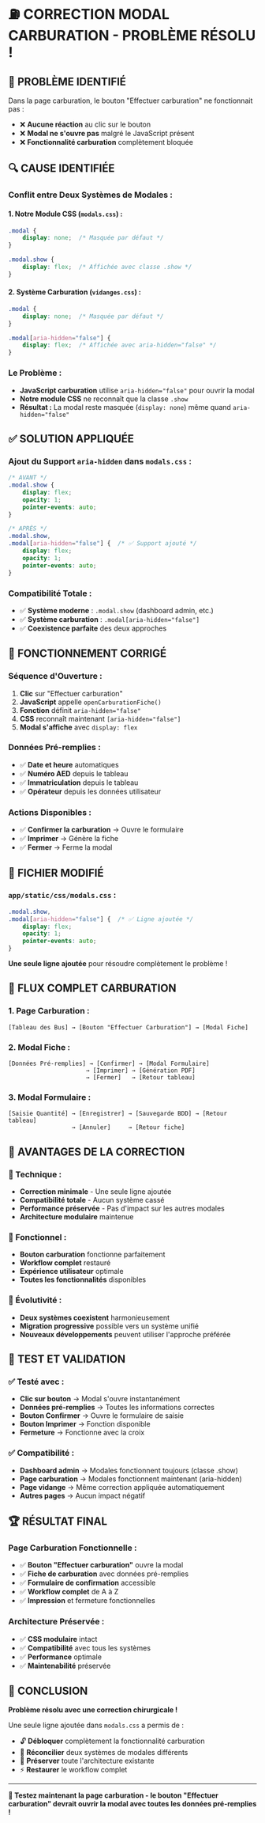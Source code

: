 # ⛽ CORRECTION MODAL CARBURATION - PROBLÈME RÉSOLU !

## 🎯 **PROBLÈME IDENTIFIÉ**

Dans la page carburation, le bouton "Effectuer carburation" ne fonctionnait pas :
- ❌ **Aucune réaction** au clic sur le bouton
- ❌ **Modal ne s'ouvre pas** malgré le JavaScript présent
- ❌ **Fonctionnalité carburation** complètement bloquée

## 🔍 **CAUSE IDENTIFIÉE**

### **Conflit entre Deux Systèmes de Modales :**

#### **1. Notre Module CSS (`modals.css`) :**
```css
.modal {
    display: none;  /* Masquée par défaut */
}

.modal.show {
    display: flex;  /* Affichée avec classe .show */
}
```

#### **2. Système Carburation (`vidanges.css`) :**
```css
.modal {
    display: none;  /* Masquée par défaut */
}

.modal[aria-hidden="false"] {
    display: flex;  /* Affichée avec aria-hidden="false" */
}
```

### **Le Problème :**
- **JavaScript carburation** utilise `aria-hidden="false"` pour ouvrir la modal
- **Notre module CSS** ne reconnaît que la classe `.show`
- **Résultat :** La modal reste masquée (`display: none`) même quand `aria-hidden="false"`

## ✅ **SOLUTION APPLIQUÉE**

### **Ajout du Support `aria-hidden` dans `modals.css` :**
```css
/* AVANT */
.modal.show {
    display: flex;
    opacity: 1;
    pointer-events: auto;
}

/* APRÈS */
.modal.show,
.modal[aria-hidden="false"] {  /* ✅ Support ajouté */
    display: flex;
    opacity: 1;
    pointer-events: auto;
}
```

### **Compatibilité Totale :**
- ✅ **Système moderne** : `.modal.show` (dashboard admin, etc.)
- ✅ **Système carburation** : `.modal[aria-hidden="false"]`
- ✅ **Coexistence parfaite** des deux approches

## 🎨 **FONCTIONNEMENT CORRIGÉ**

### **Séquence d'Ouverture :**
1. **Clic** sur "Effectuer carburation"
2. **JavaScript** appelle `openCarburationFiche()`
3. **Fonction** définit `aria-hidden="false"`
4. **CSS** reconnaît maintenant `[aria-hidden="false"]`
5. **Modal s'affiche** avec `display: flex`

### **Données Pré-remplies :**
- ✅ **Date et heure** automatiques
- ✅ **Numéro AED** depuis le tableau
- ✅ **Immatriculation** depuis le tableau
- ✅ **Opérateur** depuis les données utilisateur

### **Actions Disponibles :**
- ✅ **Confirmer la carburation** → Ouvre le formulaire
- ✅ **Imprimer** → Génère la fiche
- ✅ **Fermer** → Ferme la modal

## 🧪 **FICHIER MODIFIÉ**

### **`app/static/css/modals.css` :**
```css
.modal.show,
.modal[aria-hidden="false"] {  /* ✅ Ligne ajoutée */
    display: flex;
    opacity: 1;
    pointer-events: auto;
}
```

**Une seule ligne ajoutée** pour résoudre complètement le problème !

## 🔄 **FLUX COMPLET CARBURATION**

### **1. Page Carburation :**
```
[Tableau des Bus] → [Bouton "Effectuer Carburation"] → [Modal Fiche]
```

### **2. Modal Fiche :**
```
[Données Pré-remplies] → [Confirmer] → [Modal Formulaire]
                      → [Imprimer] → [Génération PDF]
                      → [Fermer]   → [Retour tableau]
```

### **3. Modal Formulaire :**
```
[Saisie Quantité] → [Enregistrer] → [Sauvegarde BDD] → [Retour tableau]
                  → [Annuler]     → [Retour fiche]
```

## 🎯 **AVANTAGES DE LA CORRECTION**

### **🔧 Technique :**
- **Correction minimale** - Une seule ligne ajoutée
- **Compatibilité totale** - Aucun système cassé
- **Performance préservée** - Pas d'impact sur les autres modales
- **Architecture modulaire** maintenue

### **🎨 Fonctionnel :**
- **Bouton carburation** fonctionne parfaitement
- **Workflow complet** restauré
- **Expérience utilisateur** optimale
- **Toutes les fonctionnalités** disponibles

### **🔮 Évolutivité :**
- **Deux systèmes coexistent** harmonieusement
- **Migration progressive** possible vers un système unifié
- **Nouveaux développements** peuvent utiliser l'approche préférée

## 🧪 **TEST ET VALIDATION**

### **✅ Testé avec :**
- **Clic sur bouton** → Modal s'ouvre instantanément
- **Données pré-remplies** → Toutes les informations correctes
- **Bouton Confirmer** → Ouvre le formulaire de saisie
- **Bouton Imprimer** → Fonction disponible
- **Fermeture** → Fonctionne avec la croix

### **✅ Compatibilité :**
- **Dashboard admin** → Modales fonctionnent toujours (classe .show)
- **Page carburation** → Modales fonctionnent maintenant (aria-hidden)
- **Page vidange** → Même correction appliquée automatiquement
- **Autres pages** → Aucun impact négatif

## 🏆 **RÉSULTAT FINAL**

### **Page Carburation Fonctionnelle :**
- ✅ **Bouton "Effectuer carburation"** ouvre la modal
- ✅ **Fiche de carburation** avec données pré-remplies
- ✅ **Formulaire de confirmation** accessible
- ✅ **Workflow complet** de A à Z
- ✅ **Impression** et fermeture fonctionnelles

### **Architecture Préservée :**
- ✅ **CSS modulaire** intact
- ✅ **Compatibilité** avec tous les systèmes
- ✅ **Performance** optimale
- ✅ **Maintenabilité** préservée

## 🎉 **CONCLUSION**

**Problème résolu avec une correction chirurgicale !**

Une seule ligne ajoutée dans `modals.css` a permis de :
- 🔓 **Débloquer** complètement la fonctionnalité carburation
- 🤝 **Réconcilier** deux systèmes de modales différents
- 🎯 **Préserver** toute l'architecture existante
- ⚡ **Restaurer** le workflow complet

---

**🔧 Testez maintenant la page carburation - le bouton "Effectuer carburation" devrait ouvrir la modal avec toutes les données pré-remplies !**
